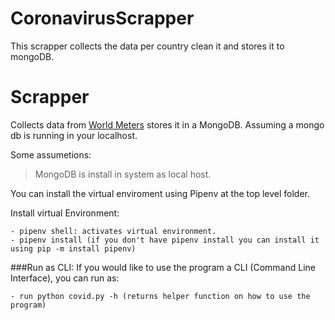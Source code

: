 # CoronavirusScrapper
This scrapper collects the data per country clean it and stores it to mongoDB. 

# Scrapper
Collects data from [World Meters](https://www.worldometers.info/coronavirus/) stores it in a MongoDB. Assuming a mongo db is running in your localhost.

Some assumetions:
> MongoDB is install in system as local host.

You can install the virtual enviroment using Pipenv at the top level folder. 

Install virtual Environment:
```
- pipenv shell: activates virtual environment.
- pipenv install (if you don't have pipenv install you can install it using pip -m install pipenv)
```
###Run as CLI:
If you would like to use the program a CLI (Command Line Interface), you can run as:
```
- run python covid.py -h (returns helper function on how to use the program)
```